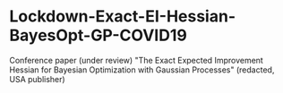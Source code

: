 # Lockdown-Exact-EI-Hessian-BayesOpt-GP-COVID19
Conference paper (under review) "The Exact Expected Improvement Hessian for Bayesian Optimization with Gaussian Processes" (redacted, USA publisher)
